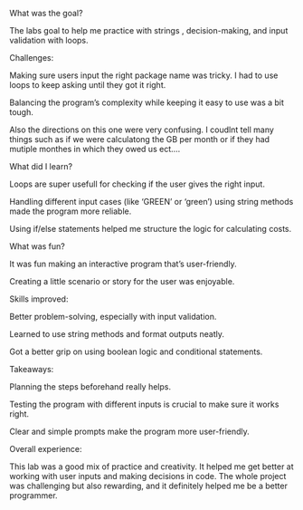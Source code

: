 What was the goal?

The labs goal to help me practice with strings , decision-making, and input validation with loops.

Challenges:

Making sure users input the right package name was tricky. I had to use loops to keep asking until they got it right.

Balancing the program’s complexity while keeping it easy to use was a bit tough.

Also the directions on this one were very confusing. I coudlnt tell many things such as if we were calculatong the GB per month or if they had mutiple monthes in which they owed us ect....

What did I learn?

Loops are super usefull for checking if the user gives the right input.

Handling different input cases (like ‘GREEN’ or ‘green’) using string methods made the program more reliable.

Using if/else statements helped me structure the logic for calculating costs.

What was fun?

It was fun making an interactive program that’s user-friendly.

Creating a little scenario or story for the user was enjoyable.

Skills improved:

Better problem-solving, especially with input validation.

Learned to use string methods and format outputs neatly.

Got a better grip on using boolean logic and conditional statements.

Takeaways:

Planning the steps beforehand really helps.

Testing the program with different inputs is crucial to make sure it works right.

Clear and simple prompts make the program more user-friendly.

Overall experience:

This lab was a good mix of practice and creativity. It helped me get better at working with user inputs and making decisions in code. The whole project was challenging but also rewarding, and it definitely helped me be a better programmer.